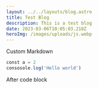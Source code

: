 ```yaml
---
layout: ../../layouts/blog.astro
title: Test Blog
description: This is a test blog
date: 2023-03-06T10:05:03.218Z
heroImg: /images/uploads/js.webp
---
```

C﻿ustom Markdown

```ts
c﻿onst a = 2
c﻿onsosole.log('Hello world')
```

A﻿fter code block